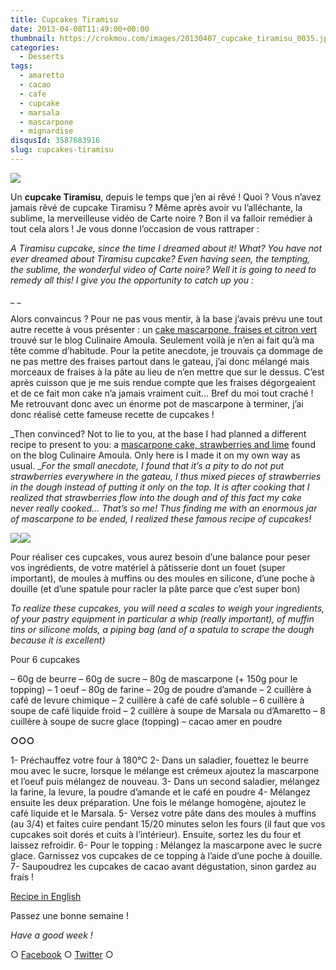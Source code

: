 ```yaml
---
title: Cupcakes Tiramisu
date: 2013-04-08T11:49:00+00:00
thumbnail: https://crokmou.com/images/20130407_cupcake_tiramisu_0035.jpg
categories:
  - Desserts
tags:
  - amaretto
  - cacao
  - cafe
  - cupcake
  - marsala
  - mascarpone
  - mignardise
disqusId: 3587683916
slug: cupcakes-tiramisu
---
```


[![](http://www.crokmou.com/wp-content/uploads/2013/04/20130407_cupcake_tiramisu_0025-200x3001-200x300.jpg)](http://www.crokmou.com/wp-content/uploads/2013/04/20130407_cupcake_tiramisu_0025-200x3001.jpg)

Un **cupcake Tiramisu**, depuis le temps que j’en ai rêvé ! Quoi ? Vous n’avez jamais rêvé de cupcake Tiramisu ? Même après avoir vu l’alléchante, la sublime, la merveilleuse vidéo de Carte noire ? Bon il va falloir remédier à tout cela alors ! Je vous donne l’occasion de vous rattraper :

_A Tiramisu cupcake, since the time I dreamed about it! What? You have not ever dreamed about Tiramisu cupcake? Even having seen, the tempting, the sublime, the wonderful video of Carte noire? Well it is going to need to remedy all this! I give you the opportunity to catch up you :_

_ _

Alors convaincus ? Pour ne pas vous mentir, à la base j’avais prévu une tout autre recette à vous présenter : un [cake mascarpone, fraises et citron vert](http://www.cuisineculinaireamal.com/article-cake-moelleux-au-mascarpone-fraise-et-citron-vert-bio-116754547-comments.html#anchorComment) trouvé sur le blog Culinaire Amoula. Seulement voilà je n’en ai fait qu’à ma tête comme d’habitude. Pour la petite anecdote, je trouvais ça dommage de ne pas mettre des fraises partout dans le gateau, j’ai donc mélangé mais morceaux de fraises à la pâte au lieu de n’en mettre que sur le dessus. C’est après cuisson que je me suis rendue compte que les fraises dégorgeaient et de ce fait mon cake n’a jamais vraiment cuit… Bref du moi tout craché ! Me retrouvant donc avec un énorme pot de mascarpone à terminer, j’ai donc réalisé cette fameuse recette de cupcakes !

_Then convinced? Not to lie to you, at the base I had planned a different recipe to present to you: a [mascarpone cake, strawberries and lime](http://www.cuisineculinaireamal.com/article-cake-moelleux-au-mascarpone-fraise-et-citron-vert-bio-116754547-comments.html#anchorComment) found on the blog Culinaire Amoula. Only here is I made it on my own way as usual. __For the small anecdote, I found that it’s a pity to do not put strawberries everywhere in the gateau, I thus mixed pieces of strawberries in the dough instead of putting it only on the top. It is after cooking that I realized that strawberries flow into the dough and of this fact my cake never really cooked… That’s so me! Thus finding me with an enormous jar of mascarpone to be ended, I realized these famous recipe of cupcakes!_

[![](http://www.crokmou.com/wp-content/uploads/2013/04/20130407_cupcake_tiramisu_00251-200x3001-200x300.jpg)](http://www.crokmou.com/wp-content/uploads/2013/04/20130407_cupcake_tiramisu_00251-200x3001.jpg)[![](http://www.crokmou.com/wp-content/uploads/2013/04/20130407_cupcake_tiramisu_0035-200x3001-200x300.jpg)](http://www.crokmou.com/wp-content/uploads/2013/04/20130407_cupcake_tiramisu_0035-200x3001.jpg)

Pour réaliser ces cupcakes, vous aurez besoin d’une balance pour peser vos ingrédients, de votre matériel à pâtisserie dont un fouet (super important), de moules à muffins ou des moules en silicone, d’une poche à douille (et d’une spatule pour racler la pâte parce que c’est super bon)

_To realize these cupcakes, you will need a scales to weigh your ingredients, of your pastry equipment in particular a whip (really important), of muffin tins or silicone molds, a piping bag (and of a spatula to scrape the dough because it is excellent)_

Pour 6 cupcakes

– 60g de beurre
– 60g de sucre
– 80g de mascarpone (+ 150g pour le topping)
– 1 oeuf
– 80g de farine
– 20g de poudre d’amande
– 2 cuillère à café de levure chimique
– 2 cuillère à café de café soluble
– 6 cuillère à soupe de café liquide froid
– 2 cuillère à soupe de Marsala ou d’Amaretto
– 8 cuillère à soupe de sucre glace (topping)
– cacao amer en poudre

**○○○**

1- Préchauffez votre four à 180°C
2- Dans un saladier, fouettez le beurre mou avec le sucre, lorsque le mélange est crémeux ajoutez la mascarpone et l’oeuf puis mélangez de nouveau.
3- Dans un second saladier, mélangez la farine, la levure, la poudre d’amande et le café en poudre
4- Mélangez ensuite les deux préparation. Une fois le mélange homogène, ajoutez le café liquide et le Marsala.
5- Versez votre pâte dans des moules à muffins (au 3/4) et faites cuire pendant 15/20 minutes selon les fours (il faut que vos cupcakes soit dorés et cuits à l’intérieur). Ensuite, sortez les du four et laissez refroidir.
6- Pour le topping : Mélangez la mascarpone avec le sucre glace. Garnissez vos cupcakes de ce topping à l’aide d’une poche à douille.
7- Saupoudrez les cupcakes de cacao avant dégustation, sinon gardez au frais !

[Recipe in English](https://lh4.googleusercontent.com/-KotU6Ys2PGo/UWKecfgsCOI/AAAAAAAAG3M/AVLQ-e3my0s/s842/tiramisu_cupcake.jpg)

Passez une bonne semaine !

_Have a good week !_

○ [Facebook](https://www.facebook.com/crokmou.blog) ○ [Twitter](https://twitter.com/Crokmou) ○